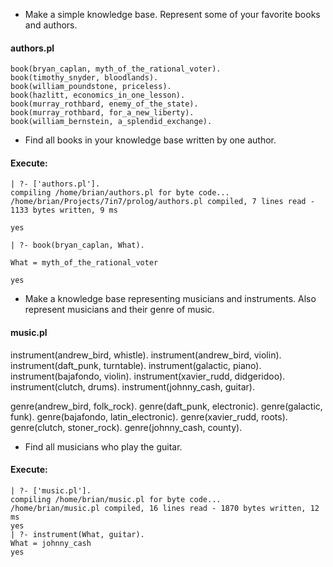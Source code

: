 * Make a simple knowledge base. Represent some of your favorite books and authors.

#### authors.pl
    book(bryan_caplan, myth_of_the_rational_voter).
    book(timothy_snyder, bloodlands).
    book(william_poundstone, priceless).
    book(hazlitt, economics_in_one_lesson).
    book(murray_rothbard, enemy_of_the_state).
    book(murray_rothbard, for_a_new_liberty).
    book(william_bernstein, a_splendid_exchange).

* Find all books in your knowledge base written by one author.

#### Execute:

    | ?- ['authors.pl'].
    compiling /home/brian/authors.pl for byte code...
    /home/brian/Projects/7in7/prolog/authors.pl compiled, 7 lines read - 1133 bytes written, 9 ms
    
    yes
    
    | ?- book(bryan_caplan, What).
    
    What = myth_of_the_rational_voter
    
    yes

* Make a knowledge base representing musicians and instruments. Also represent musicians and their genre of music.

#### music.pl
instrument(andrew_bird, whistle).
instrument(andrew_bird, violin).
instrument(daft_punk, turntable).
instrument(galactic, piano).
instrument(bajafondo, violin).
instrument(xavier_rudd, didgeridoo).
instrument(clutch, drums).
instrument(johnny_cash, guitar).

genre(andrew_bird, folk_rock).
genre(daft_punk, electronic).
genre(galactic, funk).
genre(bajafondo, latin_electronic).
genre(xavier_rudd, roots).
genre(clutch, stoner_rock).
genre(johnny_cash, county).

* Find all musicians who play the guitar.

#### Execute:
    | ?- ['music.pl'].           
    compiling /home/brian/music.pl for byte code...
    /home/brian/music.pl compiled, 16 lines read - 1870 bytes written, 12 ms
    yes
    | ?- instrument(What, guitar).
    What = johnny_cash
    yes
